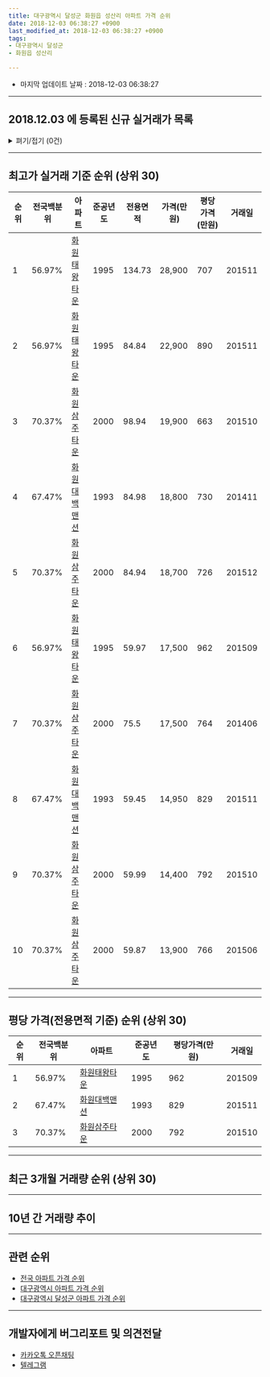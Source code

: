 ```yaml
---
title: 대구광역시 달성군 화원읍 성산리 아파트 가격 순위
date: 2018-12-03 06:38:27 +0900
last_modified_at: 2018-12-03 06:38:27 +0900
tags:
- 대구광역시 달성군
- 화원읍 성산리

---
```


* 마지막 업데이트 날짜 : 2018-12-03 06:38:27

---

## 2018.12.03 에 등록된 신규 실거래가 목록

<details>
<summary>펴기/접기 (0건)</summary>
<div markdown="1">

|아파트|전국백분위|준공년도|전용면적|가격(만원)|평당가격(만원)|거래일|
|---|---|---|---|---|---|---|
|없음|||||||


</div>
</details>

---

## 최고가 실거래 기준 순위 (상위 30)


|순위|전국백분위|아파트|준공년도|전용면적|가격(만원)|평당가격(만원)|거래일|
|---|---|---|---|---|---|---|---|
|1|56.97%|[화원태왕타운](https://search.naver.com/search.naver?query=%EB%8C%80%EA%B5%AC%EA%B4%91%EC%97%AD%EC%8B%9C+%EB%8B%AC%EC%84%B1%EA%B5%B0+%ED%99%94%EC%9B%90%EC%9D%8D+%EC%84%B1%EC%82%B0%EB%A6%AC+%ED%99%94%EC%9B%90%ED%83%9C%EC%99%95%ED%83%80%EC%9A%B4)|1995|134.73|28,900|707|201511|
|2|56.97%|[화원태왕타운](https://search.naver.com/search.naver?query=%EB%8C%80%EA%B5%AC%EA%B4%91%EC%97%AD%EC%8B%9C+%EB%8B%AC%EC%84%B1%EA%B5%B0+%ED%99%94%EC%9B%90%EC%9D%8D+%EC%84%B1%EC%82%B0%EB%A6%AC+%ED%99%94%EC%9B%90%ED%83%9C%EC%99%95%ED%83%80%EC%9A%B4)|1995|84.84|22,900|890|201511|
|3|70.37%|[화원삼주타운](https://search.naver.com/search.naver?query=%EB%8C%80%EA%B5%AC%EA%B4%91%EC%97%AD%EC%8B%9C+%EB%8B%AC%EC%84%B1%EA%B5%B0+%ED%99%94%EC%9B%90%EC%9D%8D+%EC%84%B1%EC%82%B0%EB%A6%AC+%ED%99%94%EC%9B%90%EC%82%BC%EC%A3%BC%ED%83%80%EC%9A%B4)|2000|98.94|19,900|663|201510|
|4|67.47%|[화원대백맨션](https://search.naver.com/search.naver?query=%EB%8C%80%EA%B5%AC%EA%B4%91%EC%97%AD%EC%8B%9C+%EB%8B%AC%EC%84%B1%EA%B5%B0+%ED%99%94%EC%9B%90%EC%9D%8D+%EC%84%B1%EC%82%B0%EB%A6%AC+%ED%99%94%EC%9B%90%EB%8C%80%EB%B0%B1%EB%A7%A8%EC%85%98)|1993|84.98|18,800|730|201411|
|5|70.37%|[화원삼주타운](https://search.naver.com/search.naver?query=%EB%8C%80%EA%B5%AC%EA%B4%91%EC%97%AD%EC%8B%9C+%EB%8B%AC%EC%84%B1%EA%B5%B0+%ED%99%94%EC%9B%90%EC%9D%8D+%EC%84%B1%EC%82%B0%EB%A6%AC+%ED%99%94%EC%9B%90%EC%82%BC%EC%A3%BC%ED%83%80%EC%9A%B4)|2000|84.94|18,700|726|201512|
|6|56.97%|[화원태왕타운](https://search.naver.com/search.naver?query=%EB%8C%80%EA%B5%AC%EA%B4%91%EC%97%AD%EC%8B%9C+%EB%8B%AC%EC%84%B1%EA%B5%B0+%ED%99%94%EC%9B%90%EC%9D%8D+%EC%84%B1%EC%82%B0%EB%A6%AC+%ED%99%94%EC%9B%90%ED%83%9C%EC%99%95%ED%83%80%EC%9A%B4)|1995|59.97|17,500|962|201509|
|7|70.37%|[화원삼주타운](https://search.naver.com/search.naver?query=%EB%8C%80%EA%B5%AC%EA%B4%91%EC%97%AD%EC%8B%9C+%EB%8B%AC%EC%84%B1%EA%B5%B0+%ED%99%94%EC%9B%90%EC%9D%8D+%EC%84%B1%EC%82%B0%EB%A6%AC+%ED%99%94%EC%9B%90%EC%82%BC%EC%A3%BC%ED%83%80%EC%9A%B4)|2000|75.5|17,500|764|201406|
|8|67.47%|[화원대백맨션](https://search.naver.com/search.naver?query=%EB%8C%80%EA%B5%AC%EA%B4%91%EC%97%AD%EC%8B%9C+%EB%8B%AC%EC%84%B1%EA%B5%B0+%ED%99%94%EC%9B%90%EC%9D%8D+%EC%84%B1%EC%82%B0%EB%A6%AC+%ED%99%94%EC%9B%90%EB%8C%80%EB%B0%B1%EB%A7%A8%EC%85%98)|1993|59.45|14,950|829|201511|
|9|70.37%|[화원삼주타운](https://search.naver.com/search.naver?query=%EB%8C%80%EA%B5%AC%EA%B4%91%EC%97%AD%EC%8B%9C+%EB%8B%AC%EC%84%B1%EA%B5%B0+%ED%99%94%EC%9B%90%EC%9D%8D+%EC%84%B1%EC%82%B0%EB%A6%AC+%ED%99%94%EC%9B%90%EC%82%BC%EC%A3%BC%ED%83%80%EC%9A%B4)|2000|59.99|14,400|792|201510|
|10|70.37%|[화원삼주타운](https://search.naver.com/search.naver?query=%EB%8C%80%EA%B5%AC%EA%B4%91%EC%97%AD%EC%8B%9C+%EB%8B%AC%EC%84%B1%EA%B5%B0+%ED%99%94%EC%9B%90%EC%9D%8D+%EC%84%B1%EC%82%B0%EB%A6%AC+%ED%99%94%EC%9B%90%EC%82%BC%EC%A3%BC%ED%83%80%EC%9A%B4)|2000|59.87|13,900|766|201506|


---

## 평당 가격(전용면적 기준) 순위 (상위 30)


|순위|전국백분위|아파트|준공년도|평당가격(만원)|거래일|
|---|---|---|---|---|---|
|1|56.97%|[화원태왕타운](https://search.naver.com/search.naver?query=%EB%8C%80%EA%B5%AC%EA%B4%91%EC%97%AD%EC%8B%9C+%EB%8B%AC%EC%84%B1%EA%B5%B0+%ED%99%94%EC%9B%90%EC%9D%8D+%EC%84%B1%EC%82%B0%EB%A6%AC+%ED%99%94%EC%9B%90%ED%83%9C%EC%99%95%ED%83%80%EC%9A%B4)|1995|962|201509|
|2|67.47%|[화원대백맨션](https://search.naver.com/search.naver?query=%EB%8C%80%EA%B5%AC%EA%B4%91%EC%97%AD%EC%8B%9C+%EB%8B%AC%EC%84%B1%EA%B5%B0+%ED%99%94%EC%9B%90%EC%9D%8D+%EC%84%B1%EC%82%B0%EB%A6%AC+%ED%99%94%EC%9B%90%EB%8C%80%EB%B0%B1%EB%A7%A8%EC%85%98)|1993|829|201511|
|3|70.37%|[화원삼주타운](https://search.naver.com/search.naver?query=%EB%8C%80%EA%B5%AC%EA%B4%91%EC%97%AD%EC%8B%9C+%EB%8B%AC%EC%84%B1%EA%B5%B0+%ED%99%94%EC%9B%90%EC%9D%8D+%EC%84%B1%EC%82%B0%EB%A6%AC+%ED%99%94%EC%9B%90%EC%82%BC%EC%A3%BC%ED%83%80%EC%9A%B4)|2000|792|201510|


---

## 최근 3개월 거래량 순위 (상위 30)


<div style="width:100%;">
    <canvas id="deal_count_ranking" height="250"></canvas>
</div>


<script>
new Chart(document.getElementById("deal_count_ranking"), {
    type: 'horizontalBar',
    data: {
        labels: ['화원태왕타운', '화원삼주타운', '화원대백맨션'],
        datasets: [{
            label: '실거래 수',
            data: [4, 1, 1],
            borderColor: "rgba(255, 0, 128, 1)",
            backgroundColor: "rgba(255, 0, 128, 0.5)",
            fill: false,
        }]
    },
    options: {
        responsive: true,
        title: {
            display: true,
            text: '최근 3개월 거래량 순위'
        },
        tooltips: {
            mode: 'index',
            intersect: false,
            callbacks: {
                title: function(tooltipItems, data) {
                    return "실거래 수:";
                },
                label: function(tooltipItem, data) {
                    return data.labels[tooltipItem.index] + ": " + tooltipItem.xLabel;
                }
            }
        },
        hover: {
            mode: 'nearest',
            intersect: true
        },
        scales: {
            xAxes: [{
                display: true,
                scaleLabel: {
                    display: true,
                    labelString: '실거래 수'
                },
                ticks: {
                    suggestedMin: 0,
                }
            }],
            yAxes: [{
                display: true,
                ticks: {
                    autoSkip: false,
                    callback: function(value, index, values) {
                        if (value.length > 15)
                            return value.substr(0, 13) + "...";
                        else
                            return value;
                    }
                },
                scaleLabel: {
                    display: false,
                }
            }]
        }
    }
});

</script>


---

## 10년 간 거래량 추이


<div style="width:100%;">
    <canvas id="deal_progress" height="250"></canvas>
</div>

<script>
new Chart(document.getElementById("deal_progress"), {
    type: 'line',
    data: {
        labels: ['200812','200901','200902','200903','200904','200905','200906','200907','200908','200909','200910','200911','200912','201001','201002','201003','201004','201005','201006','201007','201008','201009','201010','201011','201012','201101','201102','201103','201104','201105','201106','201107','201108','201109','201110','201111','201112','201201','201202','201203','201204','201205','201206','201207','201208','201209','201210','201211','201212','201301','201302','201303','201304','201305','201306','201307','201308','201309','201310','201311','201312','201401','201402','201403','201404','201405','201406','201407','201408','201409','201410','201411','201412','201501','201502','201503','201504','201505','201506','201507','201508','201509','201510','201511','201512','201601','201602','201603','201604','201605','201606','201607','201608','201609','201610','201611','201612','201701','201702','201703','201704','201705','201706','201707','201708','201709','201710','201711','201712','201801','201802','201803','201804','201805','201806','201807','201808','201809','201810','201811','201812'],
        datasets: [{
            label: '실거래 수',
            pointRadius: 1,
            data: [3, 2, 7, 4, 1, 5, 1, 4, 5, 6, 6, 5, 12, 11, 8, 10, 11, 7, 6, 8, 12, 5, 17, 12, 10, 11, 3, 13, 9, 8, 9, 9, 6, 9, 7, 9, 7, 5, 4, 9, 11, 7, 7, 13, 7, 10, 10, 2, 4, 6, 10, 11, 14, 11, 10, 10, 3, 4, 11, 3, 9, 2, 11, 9, 6, 6, 7, 1, 6, 8, 7, 5, 3, 7, 7, 8, 11, 8, 16, 18, 13, 7, 10, 12, 6, 1, 3, 3, 2, 4, 0, 2, 1, 3, 7, 7, 2, 7, 1, 2, 7, 7, 7, 9, 6, 5, 7, 8, 5, 3, 9, 19, 5, 9, 8, 4, 8, 7, 5, 1, 0],
            borderColor: "rgba(255, 201, 14, 1)",
            backgroundColor: "rgba(255, 201, 14, 0.5)",
            fill: true,
        }]
    },
    options: {
        responsive: true,
        title: {
            display: true,
            text: '10년간 거래량 추이'
        },
        tooltips: {
            mode: 'index',
            intersect: false,
        },
        hover: {
            mode: 'nearest',
            intersect: true
        },
        scales: {
            xAxes: [{
                display: true,
                scaleLabel: {
                    display: true,
                    labelString: '년/월'
                }
            }],
            yAxes: [{
                display: true,
                ticks: {
                    suggestedMin: 0,
                },
                scaleLabel: {
                    display: true,
                    labelString: '실거래 수'
                }
            }]
        }
    }
});

</script>


---

## 관련 순위

- [전국 아파트 가격 순위](https://inasie.github.io/apt-ranking/전국)
- [대구광역시 아파트 가격 순위](https://inasie.github.io/apt-ranking/대구광역시)
- [대구광역시 달성군 아파트 가격 순위](https://inasie.github.io/apt-ranking/대구광역시-달성군)


---

## 개발자에게 버그리포트 및 의견전달

- [카카오톡 오픈채팅](https://open.kakao.com/o/gLJUAP4)
- [텔레그램](https://t.me/inasie)


